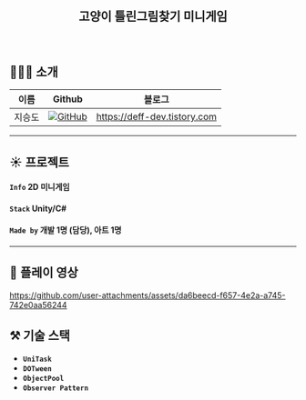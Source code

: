 
<br/>
<br/>

## <p align="center"> 고양이 틀린그림찾기 미니게임   </p>


<br/>

## 👨‍👨‍👦 소개
| 이름    |Github|블로그|
|-----|-----|---|
| 지승도   |<a href="https://github.com/seungdo1234">![GitHub](https://img.shields.io/badge/github-%23121011.svg?style=for-the-badge&logo=github&logoColor=white)</a>|https://deff-dev.tistory.com
---

## :sunny: 프로젝트  

#### `Info` **2D 미니게임**

#### `Stack` **Unity/C#**   

#### `Made by` 개발 1명 (담당), 아트 1명

---
## :movie_camera: 플레이 영상


https://github.com/user-attachments/assets/da6beecd-f657-4e2a-a745-742e0aa56244



## ⚒️ 기술 스택
- **`UniTask`**
- **`DOTween`**
- **`ObjectPool`**
- **`Observer Pattern`**
